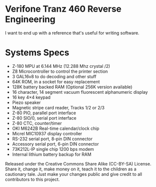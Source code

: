 # Verifone Tranz 460 Reverse Engineering

I want to end up with a reference that's useful for writing software.

# Systems Specs
* Z-180 MPU at 6.144 MHz (12.288 Mhz crystal /2)
* Z8 Microcontroller to control the printer section
* 3 GAL16v8 to do decoding and other stuff
* 64K ROM, in a socket for easy replacement
* 128K battery backed RAM (Optional 256K version available)
* 16 character, 14 segment vacuum fluorescent alphanumeric display
* 16 key 4×4 keypad
* Piezo speaker
* Magnetic stripe card reader, Tracks 1/2 or 2/3
* Z-80 PIO, parallel port interface
* Z-80 SIO/0, serial port interface
* Z-80 CTC, counter/timer
* OKI M6242B Real-time calendar/clock chip
* Micrel MIC10937 display controller
* RS-232 serial port, 8-pin DIN connector
* Accessory serial port, 6-pin DIN connector
* 73K212L-IP single chip 1200 bps modem
* Internal lithium battery backup for RAM

Released under the Creative Commons Share Alike (CC-BY-SA) License. Share it, change it, make money on it, teach it to the children as a cautionary tale. Just make your changes public and give credit to all contributors to this project.
